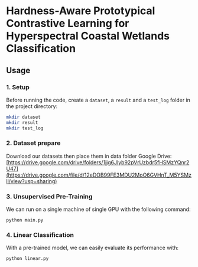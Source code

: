 # Hardness-Aware Prototypical Contrastive Learning for Hyperspectral Coastal Wetlands Classification

## Usage



### 1. Setup
Before running the code, create a `dataset`, a `result` and a `test_log` folder in the project directory:
```bash
mkdir dataset
mkdir result
mkdir test_log
```

### 2. Dataset prepare
Download our datasets then place them in data folder
Google Drive: [https://drive.google.com/drive/folders/1jjg6Jlyb92pVrUzbdr5fHSMzYQnr2U47](https://drive.google.com/file/d/12eDOB99FE3MDU2MoO6GVHnT_M5YSMzli/view?usp=sharing)

### 3. Unsupervised Pre-Training
We can run on a single machine of single GPU with the following command:
```
python main.py
```

### 4. Linear Classification
With a pre-trained model, we can easily evaluate its performance with:
```
python linear.py
```
